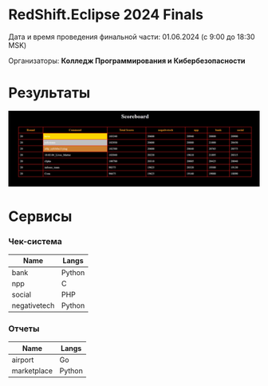 # RedShift.Eclipse 2024 Finals

Дата и время проведения финальной части: 01.06.2024 (с 9:00 до 18:30 MSK)

Организаторы: **Колледж Программирования и Кибербезопасности**

# Результаты

![ScreenShot](Assets/scoreboard.png)

# Сервисы

### Чек-система

| Name                      | Langs     |
| ------------------------- | --------- |
| bank                      | Python    |
| npp                       | C         | 
| social                    | PHP       |
| negativetech              | Python    |

### Отчеты

| Name                         | Langs     |
| ---------------------------- | --------- |
| airport                      | Go        |
| marketplace                  | Python    |
